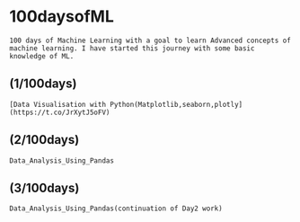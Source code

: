 # 100daysofML
	100 days of Machine Learning with a goal to learn Advanced concepts of machine learning. I have started this journey with some basic knowledge of ML.  

## (1/100days) 
	[Data Visualisation with Python(Matplotlib,seaborn,plotly](https://t.co/JrXytJ5oFV)
	
	
## (2/100days)
	Data_Analysis_Using_Pandas
	
## (3/100days)
	Data_Analysis_Using_Pandas(continuation of Day2 work)
	

	


